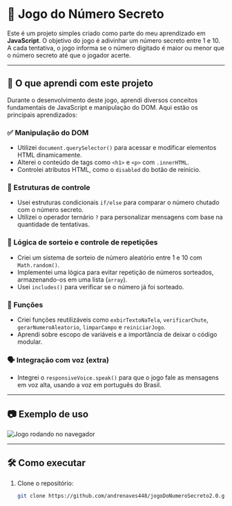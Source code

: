 # 🎯 Jogo do Número Secreto

Este é um projeto simples criado como parte do meu aprendizado em **JavaScript**. O objetivo do jogo é adivinhar um número secreto entre 1 e 10. A cada tentativa, o jogo informa se o número digitado é maior ou menor que o número secreto até que o jogador acerte.

---

## 🚀 O que aprendi com este projeto

Durante o desenvolvimento deste jogo, aprendi diversos conceitos fundamentais de JavaScript e manipulação do DOM. Aqui estão os principais aprendizados:

### ✅ Manipulação do DOM
- Utilizei `document.querySelector()` para acessar e modificar elementos HTML dinamicamente.
- Alterei o conteúdo de tags como `<h1>` e `<p>` com `.innerHTML`.
- Controlei atributos HTML, como o `disabled` do botão de reinício.

### 🔁 Estruturas de controle
- Usei estruturas condicionais `if/else` para comparar o número chutado com o número secreto.
- Utilizei o operador ternário `?` para personalizar mensagens com base na quantidade de tentativas.

### 🔢 Lógica de sorteio e controle de repetições
- Criei um sistema de sorteio de número aleatório entre 1 e 10 com `Math.random()`.
- Implementei uma lógica para evitar repetição de números sorteados, armazenando-os em uma lista (`array`).
- Usei `includes()` para verificar se o número já foi sorteado.

### 🔁 Funções
- Criei funções reutilizáveis como `exbirTextoNaTela`, `verificarChute`, `gerarNumeroAleatorio`, `limparCampo` e `reiniciarJogo`.
- Aprendi sobre escopo de variáveis e a importância de deixar o código modular.

### 🗣️ Integração com voz (extra)
- Integrei o `responsiveVoice.speak()` para que o jogo fale as mensagens em voz alta, usando a voz em português do Brasil.

---

## 📷 Exemplo de uso

![Jogo rodando no navegador](https://jogo-do-numero-secreto2-0-ofhrbwhwj-andrenaves448s-projects.vercel.app/)

---

## 🛠️ Como executar

1. Clone o repositório:
   ```bash
   git clone https://github.com/andrenaves448/jogoDoNumeroSecreto2.0.git
